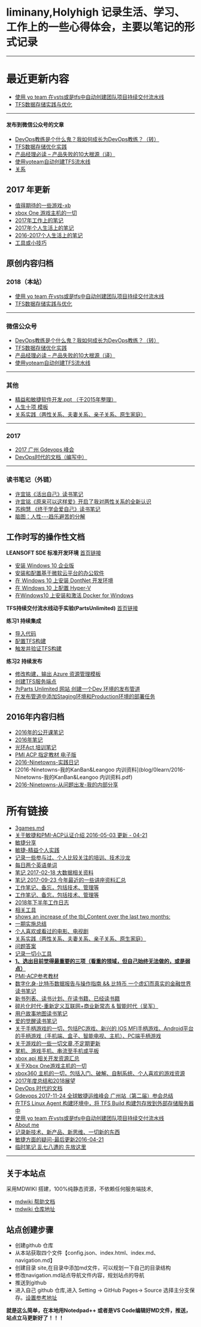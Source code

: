 # liminany,Holyhigh 记录生活、学习、工作上的一些心得体会，主要以笔记的形式记录

------------------------------------------------------------------------------------------------

# 最近更新内容

  * [使用 yo team 在vsts或是tfs中自动创建团队项目持续交付流水线](blog/4article/yoTeam.md)
  * [TFS数据存储实践与优化](blog/4article/TFS数据存储实践与优化.md)
  - - - -
  #### 发布到微信公众号的文章
  * [DevOps教练是个什么鬼？我如何成长为DevOps教练？（转）](https://mp.weixin.qq.com/s/bC0kwHVj5KdKOZ47-xyZNw)
  * [TFS数据存储优化实践](https://mp.weixin.qq.com/s/x71CLB-rQaomtAplX8oo5g)
  * [产品经理必读 – 产品失败的10大根源（译）](https://mp.weixin.qq.com/s/lri6GLDlo1OazEQW7haD7g)
  * [使用yoteam自动创建TFS流水线](https://mp.weixin.qq.com/s/pIYPMnTu8Y0QBrRsiEtknQ)
  * [关系](blog/1life/relationship.md)
  
## 2017 年更新
  * [值得期待的一些游戏-xb](blog/3games/like-games.md) 
  * [xbox One 游戏主机的一切](blog/3games/xbox1s.md) 
  * [2017年工作上的笔记](blog/0learn/note-work/2017.md)
  * [2017年个人生活上的笔记](blog/0learn/note-personal/2017.md)  
  * [2016-2017个人生活上的笔记](blog/0learn/note-personal/2016-2017.md)  
  * [工具或小技巧](blog/1life/tools.md)
 
## 原创内容归档
### 2018（本站）
  * [使用 yo team 在vsts或是tfs中自动创建团队项目持续交付流水线](blog/4article/yoTeam.md)
  * [TFS数据存储实践与优化](blog/4article/TFS数据存储实践与优化.md)
  - - - -
### 微信公众号
  * [DevOps教练是个什么鬼？我如何成长为DevOps教练？（转）](https://mp.weixin.qq.com/s/bC0kwHVj5KdKOZ47-xyZNw)
  * [TFS数据存储优化实践](https://mp.weixin.qq.com/s/x71CLB-rQaomtAplX8oo5g)
  * [产品经理必读 – 产品失败的10大根源（译）](https://mp.weixin.qq.com/s/lri6GLDlo1OazEQW7haD7g)
  * [使用yoteam自动创建TFS流水线](https://mp.weixin.qq.com/s/pIYPMnTu8Y0QBrRsiEtknQ)
  - - - -
  ### 其他
  * [ 精益和敏捷软件开发.ppt （于2015年整理）](http://pan.baidu.com/s/1hszy4OO)
  * [人生十项 模板](blog/1life/人生十项-模板.md)
  * [关系实践（两性关系、夫妻关系、亲子关系、原生家庭）](blog/1life/relationship.md)
  - - - -
  ### 2017
  * [2017 广州 Gdevops 峰会 ](blog/4article/gz-GDevOps.2017.md)
  * [DevOps时代的文档（编写中）](blog/4article/docs-mdwiki.md)
  - - - -
  ### 读书笔记（外链）
  * [许宜铭《活出自己》读书笔记](http://www.jianshu.com/p/59d84493a3ed)
  * [许宜铭《原来可以这样爱》开启了我对两性关系的全新认识](http://www.jianshu.com/p/563d79b38db7)
  * [苏绚慧 《终于学会爱自己》读书笔记](http://www.jianshu.com/p/fed94f5d1a58)
  * [脑图：人性---趋乐避苦的分解](http://naotu.baidu.com/file/efe82902053853b7f7d868c3d3218859?token=bde38cd6b4d8b6ec%EF%BB%BF%EF%BB%BF)
  

## 工作时写的操作性文档

**LEANSOFT SDE 标准开发环境**  [首页链接](https://docs.devopshub.cn/mdwiki/#!docs/sde/index.md)

- [安装 Windows 10 企业版 ](https://docs.devopshub.cn/mdwiki/#!./docs/sde/sde-01-install-windows10/index.md)
- [安装和配置基于微软云平台的办公软件](https://docs.devopshub.cn/mdwiki/#!./docs/sde/sde-02-config-work-soft/index.md) 
- [在 Windows 10 上安装  DontNet 开发环境](https://docs.devopshub.cn/mdwiki/#!./docs/sde/sde-03-install-dev-soft/index.md)
- [ 在 Windows 10 上配置 Hyper-V ](https://docs.devopshub.cn/mdwiki/#!./docs/sde/sde-04-config-Hyper-V/index.md)
- [在Windows10 上安装和激活 Docker for Windows ](https://docs.devopshub.cn/mdwiki/#!./docs/sde/sde-05-docker-for-windows/index.md)
  
**TFS持续交付流水线动手实验(PartsUnlimited)**  [首页链接](https://docs.devopshub.cn/mdwiki/#!docs/tfs/pipeline/index.md)

**练习1 持续集成**

  * [导入代码 ](https://docs.devopshub.cn/mdwiki/#!./docs/tfs/pipeline/ci-01-import-code/index.md)
  * [配置TFS构建](https://docs.devopshub.cn/mdwiki/#!./docs/tfs/pipeline/ci-02-config-build/index.md)
  * [触发并验证TFS构建](https://docs.devopshub.cn/mdwiki/#!./docs/tfs/pipeline/ci-03-test-build/index.md)
 
 
**练习2 持续发布**
  
  * [修改构建，输出 Azure 资源管理模板](https://docs.devopshub.cn/mdwiki/#!./docs/tfs/pipeline/cd-01-edit-build/index.md)
  * [创建TFS服务端点](https://docs.devopshub.cn/mdwiki/#!./docs/tfs/pipeline/cd-02-create-tfs-service-endpoint/index.md)
  * [为Parts Unlimited 网站 创建一个Dev 环境的发布管道](https://docs.devopshub.cn/mdwiki/#!./docs/tfs/pipeline/cd-03-create-release-pip/index.md)
  * [在发布管道中添加Staging环境和Production环境的部署任务](https://docs.devopshub.cn/mdwiki/#!./docs/tfs/pipeline/cd-04-create-release-pip-production-env/index.md)

  
## 2016年内容归档
 
  * [2016年的公开课笔记](blog/0learn/2016年的公开课笔记.md)
  * [2016年笔记](blog/0learn/note-work/2016.md) 
  * [光环Act 培训笔记](blog/0learn/2016-6-aura-acp-training.md)
  * [PMI ACP 指定教材 电子版](blog/2book/acp-ebook.md)
  * [2016-Ninetowns-实践日记](blog/0learn/2016-Ninetowns-实践日记.md)
  * [2016-Ninetowns-我的KanBan&Leangoo 内训资料](blog/0learn/2016-Ninetowns-我的KanBan&Leangoo 内训资料.pdf)
  * [2016-Ninetowns-从问题出发-我的内部分享](blog/0learn/2016-9-Ninetowns-从问题出发-我的内部分享.md)


# 所有链接

- [3games.md](blog/3games.md)
- [ 关于敏捷和PMI-ACP认证介绍 2016-05-03 更新 - 04-21](blog/0learn/2016-6-aura-acp-training.md)
- [ 敏捷分享](blog/0learn/2016-9-Ninetowns-从问题出发-我的内部分享.md)
- [ 敏捷-精益个人实践](blog/0learn/2016-Ninetowns-实践日记.md)
- [ 记录一些参与过、个人比较关注的培训、技术沙龙](blog/0learn/2016年的公开课笔记.md)
- [ 每日两个英语单词](blog/0learn/english/words-2017.md)
- [ 笔记 2017-02-18 大数据相关资料 ](blog/0learn/note-personal/2016-2017.md)
- [ 笔记 2017-09-23 今年最近的一些讲座资料汇总](blog/0learn/note-personal/2017.md)
- [ 工作笔记、备忘，包括技术、管理等](blog/0learn/note-work/2016.md)
- [ 工作笔记、备忘，包括技术、管理等](blog/0learn/note-work/2017.md)
- [ 2018年下半年工作日志](blog/0learn/note-work/2018.md)
- [相关工具](blog/0learn/note-work/git-tfvc-tools.md)
- [ shows an increase of the tbl_Content over the last two months:](blog/0learn/note-work/tfs%2Ddb%2Ddatasize%2Danalysis.md)
- [一期实施总结](blog/0learn/note-work/TPV一期总结.md)
- [ 个人喜欢或看过的电影、电视剧](blog/1life/movie.md)
- [ 关系实践（两性关系、夫妻关系、亲子关系、原生家庭）](blog/1life/relationship.md)
- [ 问题答案](blog/1life/relationsshop-qa.md)
- [ 记录一切小工具](blog/1life/tools.md)
- [**1、选出目前觉得最重要的三项（看重的领域，但自己始终无法做的，或是弱点）**](blog/1life/人生十项-模板.md)
- [ PMI-ACP参考教材](blog/2book/acp-ebook.md)
- [ 数字化身-比特币数据报告与操作指南 && 比特币 一个虚幻而真实的金融世界 读书笔记](blog/2book/bitcom-book-remark.md)
- [ 新书列表、读书计划、在读书籍、已经读书籍](blog/2book/books.md)
- [ 碎片化时代-重新定义互联网+商业新常态 & 智能时代（吴军）](blog/2book/info-fragmentation-age-remark.md)
- [ 用户故事地图读书笔记](blog/2book/user-story-remark.md)
- [ 爱的觉醒读书笔记](blog/2book/爱的觉醒-remark.md)
- [ 关于手柄游戏的一切，包括PC游戏、新兴的 IOS MFI手柄游戏、Android平台的手柄游戏（手机端、盒子、智能电视、主机）、PC端手柄游戏](blog/3games/controller-games.md)
- [ 关于游戏的一些一切文章,不定期更新](blog/3games/like-games.md)
- [掌机、游戏手机、串流至手机或平板](blog/3games/stream%2Dgame.md)
- [ xbox api 相关开发资源汇总](blog/3games/xbox1-api.md)
- [ 关于Xbox One游戏主机的一切](blog/3games/xbox1s.md)
- [ xbox360 主机的一切，包括入门、破解、自制系统、个人喜欢的游戏资源](blog/3games/xbox360.md)
- [ 2017年度总结和2018展望](blog/4article/2017年度总结和2018展望.md)
- [ DevOps 时代的文档](blog/4article/docs-mdwiki.md)
- [ Gdevops 2017-11-24 全球敏捷运维峰会 广州站（第二届）参会总结](blog/4article/gz-GDevOps.2017.md)
- [ 在TFS Linux Agent 构建环境中，将 TFS Build 构建包存放到外部存储服务器中](blog/4article/vsts-linuxag-artifacts.md)
- [ 使用 yo team 在vsts或是tfs中自动创建团队项目持续交付流水线](blog/4article/yoTeam.md)
- [ About me](blog/9about/about.md)
- [ 记录新技术、新产品、新思维、一切新的东西](blog/9about/fresh.md)
- [ 敏捷方面的疑问-最后更新2016-04-21](blog/9about/qa.md)
- [ 临时笔记 乱七八遭的 先放这里](blog/9about/temp.md)


------------------------------------------------------------------------------------------------

  ## 关于本站点
 采用MDWIKI 搭建，100%纯静态资源，不依赖任何服务端技术,

- [mdwiki 帮助文档](https://dynalon.github.io/mdwiki/#!tutorials/github.md)
- [mdwiki 仓库地址](https://github.com/Dynalon/mdwiki/)

## 站点创建步骤
 - 创建github 仓库
 - 从本站获取四个文件【config.json、index.html、index.md、navigation.md】
 - 创建目录 site,在目录中添加md文件，可以规划一下自己的目录结构
 - 修改navigation.md站点导航文件内容，规划站点的导航
 - 推送到github
 - 进入自己 github 仓库,进入 Setting -> GitHub Pages-> Source 选择主分支保存。[设置参考地址](https://pages.github.com/)

**就是这么简单，在本地用Notedpad++ 或者是VS Code编辑好MD文件，推送，站点立马更新好了！！！**

